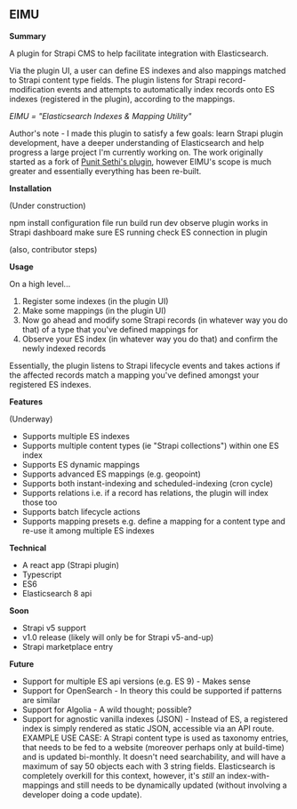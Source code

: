 **EIMU**
---

**Summary**

A plugin for Strapi CMS to help facilitate integration with Elasticsearch.

Via the plugin UI, a user can define ES indexes and also mappings matched to Strapi content type fields. The plugin listens for Strapi record-modification events and attempts to automatically index records onto ES indexes (registered in the plugin), according to the mappings.

*EIMU = "Elasticsearch Indexes & Mapping Utility"*

Author's note - I made this plugin to satisfy a few goals: learn Strapi plugin development, have a deeper understanding of Elasticsearch and help progress a large project I'm currently working on. The work originally started as a fork of [Punit Sethi's plugin](https://github.com/geeky-biz/strapi-plugin-elasticsearch), however EIMU's scope is much greater and essentially everything has been re-built.


**Installation**

(Under construction)

npm install
configuration file
run build
run dev
observe plugin works in Strapi dashboard
make sure ES running
check ES connection in plugin

(also, contributor steps)


**Usage**

On a high level...

 1. Register some indexes (in the plugin UI)
 2. Make some mappings (in the plugin UI)
 3. Now go ahead and modify some Strapi records (in whatever way you do that) of a type that you've defined mappings for
 4. Observe your ES index (in whatever way you do that) and confirm the newly indexed records

Essentially, the plugin listens to Strapi lifecycle events and takes actions if the affected records match a mapping you've defined amongst your registered ES indexes.

**Features**

(Underway)

 - Supports multiple ES indexes
 - Supports multiple content types (ie "Strapi collections") within one ES index
 - Supports ES dynamic mappings
 - Supports advanced ES mappings (e.g. geopoint)
 - Supports both instant-indexing and scheduled-indexing (cron cycle)
 - Supports relations i.e. if a record has relations, the plugin will index those too
 - Supports batch lifecycle actions
 - Supports mapping presets e.g. define a mapping for a content type and re-use it among multiple ES indexes

**Technical**

 - A react app (Strapi plugin)
 - Typescript
 - ES6
 - Elasticsearch 8 api

**Soon**

 - Strapi v5 support
 - v1.0 release (likely will only be for Strapi v5-and-up)
 - Strapi marketplace entry

**Future**

 - Support for multiple ES api versions (e.g. ES 9) - Makes sense
 - Support for OpenSearch - In theory this could be supported if patterns are similar
 - Support for Algolia - A wild thought; possible?
 - Support for agnostic vanilla indexes (JSON) - Instead of ES, a registered index is simply rendered as static JSON, accessible via an API route. EXAMPLE USE CASE: A Strapi content type is used as taxonomy entries, that needs to be fed to a website (moreover perhaps only at build-time) and is updated bi-monthly. It doesn't need searchability, and will have a maximum of say 50 objects each with 3 string fields. Elasticsearch is completely overkill for this context, however, it's *still* an index-with-mappings and still needs to be dynamically updated (without involving a developer doing a code update).
